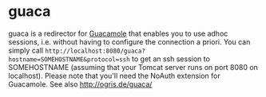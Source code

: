guaca
=====

guaca is a redirector for [Guacamole](https://guacamole.incubator.apache.org/) that enables you to use adhoc sessions, i.e. without having to configure the connection a priori.
You can simply call ```http://localhost:8080/guaca?hostname=SOMEHOSTNAME&protocol=ssh``` to get an ssh session to SOMEHOSTNAME (assuming that your Tomcat server runs on port 8080 on localhost).
Please note that you'll need the NoAuth extension for Guacamole. See also http://ogris.de/guaca/
